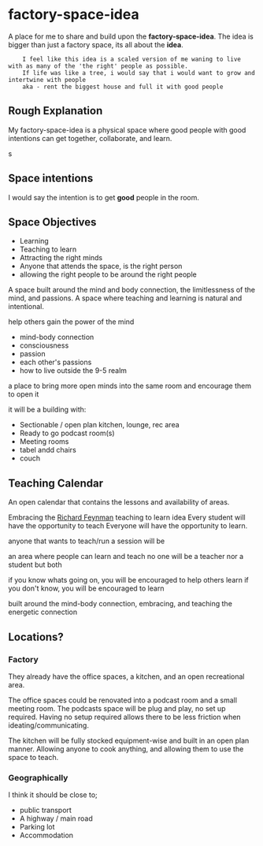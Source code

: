 # factory-space-idea

A place for me to share and build upon the **factory-space-idea**.
The idea is bigger than just a factory space, its all about the **idea**.

```
	I feel like this idea is a scaled version of me waning to live with as many of the 'the right' people as possible. 
	If life was like a tree, i would say that i would want to grow and intertwine with people
	aka - rent the biggest house and full it with good people 
```

## Rough Explanation
My factory-space-idea is a physical space where good people with good intentions can get together, collaborate, and learn. 

s

## Space intentions
I would say the intention is to get **good** people in the room.

## Space Objectives
 - Learning
 - Teaching to learn
 - Attracting the right minds
  - Anyone that attends the space, is the right person
 - allowing the right people to be around the right people

A space built around the mind and body connection, the limitlessness of the mind, and passions.
A space where teaching and learning is natural and intentional. 

help others gain the power of the mind 
 - mind-body connection
 - consciousness 
 - passion
  - each other's passions
 - how to live outside the 9-5 realm


a place to bring more open minds into the same room and encourage them to open it

it will be a building with:
 - Sectionable / open plan kitchen, lounge, rec area
 - Ready to go podcast room(s)
 - Meeting rooms
  - tabel andd chairs
  - couch 


## Teaching Calendar
An open calendar that contains the lessons and availability of areas. 

Embracing the [Richard Feynman](https://en.wikipedia.org/wiki/Richard_Feynman) teaching to learn idea
Every student will have the opportunity to teach
Everyone will have the opportunity to learn.


anyone that wants to teach/run a session will be 

an area where people can learn and teach
no one will be a teacher nor a student but both 

if you know whats going on, you will be encouraged to help others learn
if you don't know, you will be encouraged to learn 

built around the mind-body connection, embracing, and teaching the energetic connection

## Locations?
### Factory
They already have the office spaces, a kitchen, and an open recreational area.


The office spaces could be renovated into a podcast room and a small meeting room. 
 The podcasts space will be plug and play, no set up required. 
 Having no setup required allows there to be less friction when ideating/communicating.  

The kitchen will be fully stocked equipment-wise and built in an open plan manner. 
Allowing anyone to cook anything, and allowing them to use the space to teach. 

### Geographically
I think it should be close to;
 - public transport
 - A highway / main road
 - Parking lot
 - Accommodation
